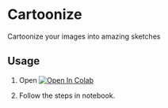 # Cartoonize
Cartoonize your images into amazing sketches

## Usage
1. Open [![Open In Colab](https://colab.research.google.com/assets/colab-badge.svg)](https://colab.research.google.com/drive/1Tp9WoMQ40IU0enaEh2kgKTe5XsBcuvjR?usp=sharing)

2. Follow the steps in notebook.
